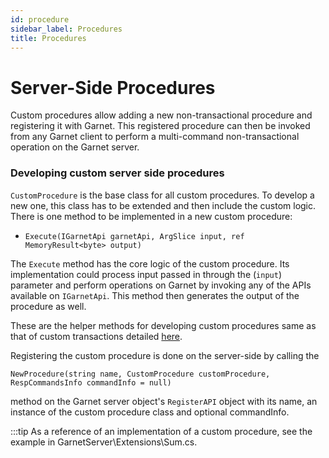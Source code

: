 ```yaml
---
id: procedure
sidebar_label: Procedures
title: Procedures
---
```


# Server-Side Procedures

Custom procedures allow adding a new non-transactional procedure and registering it with Garnet. This registered procedure can then be invoked from any Garnet client to perform a multi-command non-transactional operation on the Garnet server.

### Developing custom server side procedures

`CustomProcedure` is the base class for all custom procedures. To develop a new one, this class has to be extended and then include the custom logic. There is one method to be implemented in a new custom procedure:

- `Execute(IGarnetApi garnetApi, ArgSlice input, ref MemoryResult<byte> output)`

The `Execute` method has the core logic of the custom procedure. Its implementation could process input passed in through the (`input`) parameter and perform operations on Garnet by invoking any of the APIs available on `IGarnetApi`. This method then generates the output of the procedure as well.

These are the helper methods for developing custom procedures same as that of custom transactions detailed [here](transactions.md#developing-custom-server-side-transactions).

Registering the custom procedure is done on the server-side by calling the 

`NewProcedure(string name, CustomProcedure customProcedure, RespCommandsInfo commandInfo = null)` 

method on the Garnet server object's `RegisterAPI` object with its name, an instance of the custom procedure class and optional commandInfo.


:::tip 
As a reference of an implementation of a custom procedure, see the example in GarnetServer\Extensions\Sum.cs.
